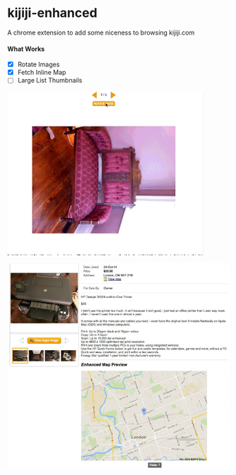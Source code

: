 kijiji-enhanced
===============

A chrome extension to add some niceness to browsing kijiji.com

#### What Works

- [x] Rotate Images
- [x] Fetch Inline Map
- [ ] Large List Thumbnails

![image rotate](https://github.com/WARPAINTMedia/kijiji-enhanced/raw/master/kijiji-enhanced.gif)

![map fetch](https://github.com/WARPAINTMedia/kijiji-enhanced/raw/master/kijiji-map.jpeg)